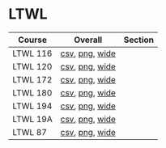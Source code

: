 # LTWL

| Course | Overall | Section |
| ------ | ------- | ------- |
| LTWL 116 | [csv](https://github.com/UCSD-Historical-Enrollment-Data/2022Fall/blob/main/overall/LTWL%20116.csv), [png](https://raw.githubusercontent.com/UCSD-Historical-Enrollment-Data/2022Fall/main/plot_overall/LTWL%20116.png), [wide](https://raw.githubusercontent.com/UCSD-Historical-Enrollment-Data/2022Fall/main/plot_overall_wide/LTWL%20116.png) |  |
| LTWL 120 | [csv](https://github.com/UCSD-Historical-Enrollment-Data/2022Fall/blob/main/overall/LTWL%20120.csv), [png](https://raw.githubusercontent.com/UCSD-Historical-Enrollment-Data/2022Fall/main/plot_overall/LTWL%20120.png), [wide](https://raw.githubusercontent.com/UCSD-Historical-Enrollment-Data/2022Fall/main/plot_overall_wide/LTWL%20120.png) |  |
| LTWL 172 | [csv](https://github.com/UCSD-Historical-Enrollment-Data/2022Fall/blob/main/overall/LTWL%20172.csv), [png](https://raw.githubusercontent.com/UCSD-Historical-Enrollment-Data/2022Fall/main/plot_overall/LTWL%20172.png), [wide](https://raw.githubusercontent.com/UCSD-Historical-Enrollment-Data/2022Fall/main/plot_overall_wide/LTWL%20172.png) |  |
| LTWL 180 | [csv](https://github.com/UCSD-Historical-Enrollment-Data/2022Fall/blob/main/overall/LTWL%20180.csv), [png](https://raw.githubusercontent.com/UCSD-Historical-Enrollment-Data/2022Fall/main/plot_overall/LTWL%20180.png), [wide](https://raw.githubusercontent.com/UCSD-Historical-Enrollment-Data/2022Fall/main/plot_overall_wide/LTWL%20180.png) |  |
| LTWL 194 | [csv](https://github.com/UCSD-Historical-Enrollment-Data/2022Fall/blob/main/overall/LTWL%20194.csv), [png](https://raw.githubusercontent.com/UCSD-Historical-Enrollment-Data/2022Fall/main/plot_overall/LTWL%20194.png), [wide](https://raw.githubusercontent.com/UCSD-Historical-Enrollment-Data/2022Fall/main/plot_overall_wide/LTWL%20194.png) |  |
| LTWL 19A | [csv](https://github.com/UCSD-Historical-Enrollment-Data/2022Fall/blob/main/overall/LTWL%2019A.csv), [png](https://raw.githubusercontent.com/UCSD-Historical-Enrollment-Data/2022Fall/main/plot_overall/LTWL%2019A.png), [wide](https://raw.githubusercontent.com/UCSD-Historical-Enrollment-Data/2022Fall/main/plot_overall_wide/LTWL%2019A.png) |  |
| LTWL 87 | [csv](https://github.com/UCSD-Historical-Enrollment-Data/2022Fall/blob/main/overall/LTWL%2087.csv), [png](https://raw.githubusercontent.com/UCSD-Historical-Enrollment-Data/2022Fall/main/plot_overall/LTWL%2087.png), [wide](https://raw.githubusercontent.com/UCSD-Historical-Enrollment-Data/2022Fall/main/plot_overall_wide/LTWL%2087.png) |  |

